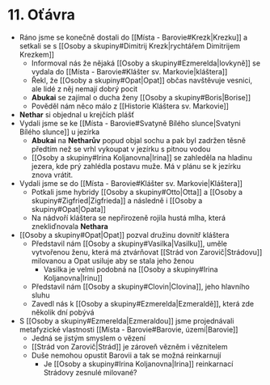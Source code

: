 # 11. Oťávra
- Ráno jsme se konečně dostali do [[Místa - Barovie#Krezk|Krezku]] a setkali se s [[Osoby a skupiny#Dimitrij Krezk|rychtářem Dimitrijem Krezkem]]
	- Informoval nás že nějaká [[Osoby a skupiny#Ezmerelda|lovkyně]] se vydala do [[Místa - Barovie#Klášter sv. Markovie|kláštera]]
	- Řekl, že [[Osoby a skupiny#Opat|Opat]] občas navštěvuje vesnici, ale lidé z něj nemají dobrý pocit
	- **Abukai** se zajímal o ducha ženy [[Osoby a skupiny#Boris|Borise]]
	- Pověděl nám něco málo z [[Historie Kláštera sv. Markovie]]
- **Nethar** si objednal u krejčích plášť
- Vydali jsme se ke [[Místa - Barovie#Svatyně Bílého slunce|Svatyni Bílého slunce]] u jezírka
	- **Abukai** na **Netharův** popud objal sochu a pak byl zadržen těsně předtím než se vrhl vykoupat v jezírku s pitnou vodou
	- [[Osoby a skupiny#Irina Koljanovna|Irina]] se zahleděla na hladinu jezera, kde prý zahlédla postavu muže. Má v plánu se k jezírku znova vrátit.
- Vydali jsme se do [[Místa - Barovie#Klášter sv. Markovie|Kláštera]]
	- Potkali jsme hybridy [[Osoby a skupiny#Otto|Otta]] a [[Osoby a skupiny#Zigfried|Zigfrieda]] a následně i [[Osoby a skupiny#Opat|Opata]]
	- Na nádvoří kláštera se nepřirozeně rojila hustá mlha, která znekliďnovala **Nethara**
- [[Osoby a skupiny#Opat|Opat]] pozval družinu dovnitř kláštera
	- Představil nám [[Osoby a skupiny#Vasilka|Vasilku]], uměle vytvořenou ženu, která má ztvárňovat [[Strád von Zarovič|Strádovu]] milovanou a Opat usiluje aby se stala jeho ženou
		- Vasilka je velmi podobná na [[Osoby a skupiny#Irina Koljanovna|Irinu]]
	- Představil nám [[Osoby a skupiny#Clovin|Clovina]], jeho hlavního sluhu
	- Zavedl nás k [[Osoby a skupiny#Ezmerelda|Ezmeraldě]], která zde několik dní pobývá
- S [[Osoby a skupiny#Ezmerelda|Ezmeraldou]] jsme projednávali metafyzické vlastnosti [[Místa - Barovie#Barovie, území|Barovie]]
	- Jedná se jistým smyslem o vězení
	- [[Strád von Zarovič|Strád]] je zároveň vězněm i věznitelem
	- Duše nemohou opustit Barovii a tak se možná reinkarnují
		- Je [[Osoby a skupiny#Irina Koljanovna|Irina]] reinkarnací Strádovy zesnulé milované?